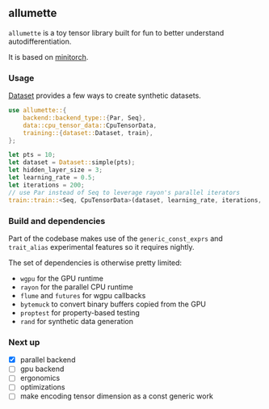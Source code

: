 ## allumette

`allumette` is a toy tensor library built for fun to better understand autodifferentiation.

It is based on [minitorch](minitorch.github.io).


### Usage

[Dataset](./src/training/dataset.rs) provides a few ways to create synthetic datasets.

```rust
use allumette::{
    backend::backend_type::{Par, Seq},
    data::cpu_tensor_data::CpuTensorData,
    training::{dataset::Dataset, train},
};

let pts = 10;
let dataset = Dataset::simple(pts);
let hidden_layer_size = 3;
let learning_rate = 0.5;
let iterations = 200;
// use Par instead of Seq to leverage rayon's parallel iterators
train::train::<Seq, CpuTensorData>(dataset, learning_rate, iterations, hidden_layer_size);
```

### Build and dependencies

Part of the codebase makes use of the `generic_const_exprs` and `trait_alias` experimental features
so it requires nightly.

The set of dependencies is otherwise pretty limited:
- `wgpu` for the GPU runtime
- `rayon` for the parallel CPU runtime
- `flume` and `futures` for wgpu callbacks
- `bytemuck` to convert binary buffers copied from the GPU
- `proptest` for property-based testing
- `rand` for synthetic data generation

### Next up

- [x] parallel backend
- [ ] gpu backend
- [ ] ergonomics
- [ ] optimizations
- [ ] make encoding tensor dimension as a const generic work
